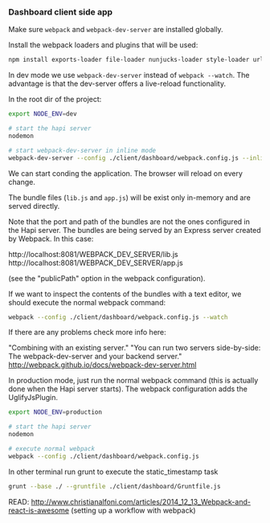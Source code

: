 
### Dashboard client side app

Make sure `webpack` and `webpack-dev-server` are installed globally.

Install the webpack loaders and plugins that will be used:

```sh
npm install exports-loader file-loader nunjucks-loader style-loader url-loader bell-on-bundler-error-plugin --save-dev
```

In dev mode we use `webpack-dev-server` instead of `webpack --watch`. The advantage is that the dev-server offers a live-reload functionality. 

In the root dir of the project:
```bash
export NODE_ENV=dev

# start the hapi server
nodemon  

# start webpack-dev-server in inline mode
webpack-dev-server --config ./client/dashboard/webpack.config.js --inline  --port 8081
```

We can start conding the application. The browser will reload on every change.

The bundle files (`lib.js` and `app.js`) will be exist only in-memory and are served directly. 

Note that the port and path of the bundles are not the ones configured in the Hapi server. The bundles are being served by an Express server created by Webpack. In this case:

http://localhost:8081/WEBPACK_DEV_SERVER/lib.js
http://localhost:8081/WEBPACK_DEV_SERVER/app.js

(see the "publicPath" option in the webpack configuration).

If we want to inspect the contents of the bundles with a text editor, we should execute the normal webpack command:

```bash
webpack --config ./client/dashboard/webpack.config.js --watch
```

If there are any problems check more info here:

"Combining with an existing server."
"You can run two servers side-by-side: The webpack-dev-server and your backend server."
http://webpack.github.io/docs/webpack-dev-server.html


In production mode, just run the normal webpack command (this is actually done when the Hapi server starts). The webpack configuration adds the UglifyJsPlugin.

```bash
export NODE_ENV=production

# start the hapi server
nodemon  

# execute normal webpack
webpack --config ./client/dashboard/webpack.config.js
```

In other terminal run grunt to execute the static_timestamp task
```bash
grunt --base ./ --gruntfile ./client/dashboard/Gruntfile.js
```

READ: http://www.christianalfoni.com/articles/2014_12_13_Webpack-and-react-is-awesome
(setting up a workflow with webpack)